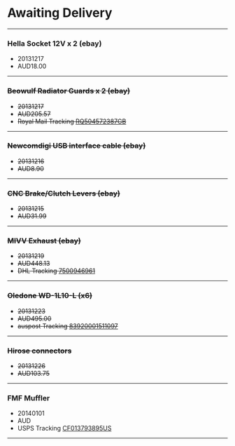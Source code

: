 # Awaiting Delivery

----

### Hella Socket 12V x 2 (ebay)

* 20131217
* AUD18.00

----

### ~~Beowulf Radiator Guards x 2 (ebay)~~

* ~~20131217~~
* ~~AUD205.57~~
* ~~Royal Mail Tracking [RQ504572387GB](http://www.royalmail.com/track-trace?trackNumber=RQ504572387GB)~~

----

### ~~Newcomdigi USB interface cable (ebay)~~

* ~~20131216~~
* ~~AUD8.90~~

----

### ~~CNC Brake/Clutch Levers (ebay)~~

* ~~20131215~~
* ~~AUD31.99~~

----

### ~~MIVV Exhaust (ebay)~~

* ~~20131219~~
* ~~AUD448.13~~
* ~~DHL Tracking [7500946961](http://www.dhl.com/cgi-bin/tracking.pl?TID=IT_ITA&LAN=ITA&docheck=on&AWB=7500946961)~~

----

### ~~Oledone WD-1L10-L (x6)~~

* ~~20131223~~
* ~~AUD495.00~~
* ~~auspost Tracking [83920001511097](http://auspost.com.au/track/track.html?id=83920001511097)~~

----

### ~~Hirose connectors~~

* ~~20131226~~
* ~~AUD103.75~~

----

### FMF Muffler

* 20140101
* AUD
* USPS Tracking [CF013793895US](https://tools.usps.com/go/TrackConfirmAction!input.action?origTrackNum=CF013793895US)

----

